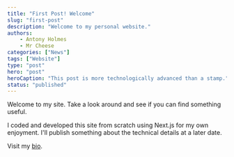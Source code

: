 ```yaml
---
title: "First Post! Welcome"
slug: "first-post"
description: "Welcome to my personal website."
authors:
    - Antony Holmes
    - Mr Cheese
categories: ["News"]
tags: ["Website"]
type: "post"
hero: "post"
heroCaption: "This post is more technologically advanced than a stamp."
status: "published"
---
```


Welcome to my site. Take a look around and see if you can find something useful.

<!-- end -->

I coded and developed this site from scratch using Next.js for my own enjoyment. I'll publish something about the technical details at
a later date.

Visit my [bio](/people/antony-holmes).
